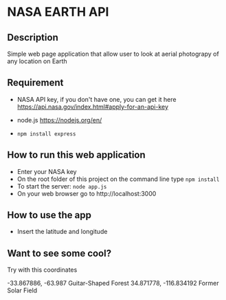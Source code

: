 # NASA EARTH API

## Description
Simple web page application that allow user to look at aerial photograpy of any location on Earth

## Requirement 

- NASA API key, if you don't have one, you can get it here https://api.nasa.gov/index.html#apply-for-an-api-key

- node.js https://nodejs.org/en/
- `npm install express`

## How to run this web application
- Enter your NASA key 
- On the root folder of this project on the command line type `npm install`
- To start the server:  `node app.js`
- On your web browser go to http://localhost:3000

## How to use the app

- Insert the latitude and longitude

## Want to see some cool?

Try with this coordinates

-33.867886, -63.987     Guitar-Shaped Forest
34.871778, -116.834192  Former Solar Field 
